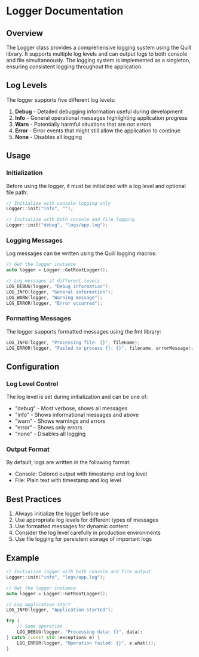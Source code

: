 # Logger Documentation

## Overview

The Logger class provides a comprehensive logging system using the Quill library. It supports multiple log levels and can output logs to both console and file simultaneously. The logging system is implemented as a singleton, ensuring consistent logging throughout the application.

## Log Levels

The logger supports five different log levels:

1. **Debug** - Detailed debugging information useful during development
2. **Info** - General operational messages highlighting application progress
3. **Warn** - Potentially harmful situations that are not errors
4. **Error** - Error events that might still allow the application to continue
5. **None** - Disables all logging

## Usage

### Initialization

Before using the logger, it must be initialized with a log level and optional file path:

```cpp
// Initialize with console logging only
Logger::init("info", "");

// Initialize with both console and file logging
Logger::init("debug", "logs/app.log");
```

### Logging Messages

Log messages can be written using the Quill logging macros:

```cpp
// Get the logger instance
auto logger = Logger::GetRootLogger();

// Log messages at different levels
LOG_DEBUG(logger, "Debug information");
LOG_INFO(logger, "General information");
LOG_WARN(logger, "Warning message");
LOG_ERROR(logger, "Error occurred");
```

### Formatting Messages

The logger supports formatted messages using the fmt library:

```cpp
LOG_INFO(logger, "Processing file: {}", filename);
LOG_ERROR(logger, "Failed to process {}: {}", filename, errorMessage);
```

## Configuration

### Log Level Control

The log level is set during initialization and can be one of:
- "debug" - Most verbose, shows all messages
- "info" - Shows informational messages and above
- "warn" - Shows warnings and errors
- "error" - Shows only errors
- "none" - Disables all logging

### Output Format

By default, logs are written in the following format:
- Console: Colored output with timestamp and log level
- File: Plain text with timestamp and log level

## Best Practices

1. Always initialize the logger before use
2. Use appropriate log levels for different types of messages
3. Use formatted messages for dynamic content
4. Consider the log level carefully in production environments
5. Use file logging for persistent storage of important logs

## Example

```cpp
// Initialize logger with both console and file output
Logger::init("info", "logs/app.log");

// Get the logger instance
auto logger = Logger::GetRootLogger();

// Log application start
LOG_INFO(logger, "Application started");

try {
    // Some operation
    LOG_DEBUG(logger, "Processing data: {}", data);
} catch (const std::exception& e) {
    LOG_ERROR(logger, "Operation failed: {}", e.what());
}
```
